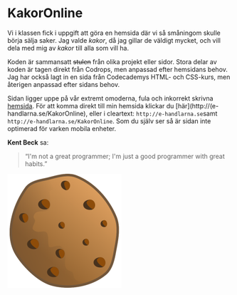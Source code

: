 # KakorOnline
Vi i klassen fick i uppgift att göra en hemsida där vi så småningom skulle börja sälja saker. Jag valde *kakor*, då jag gillar de väldigt mycket, och vill dela med mig av *kakor* till alla som vill ha.

Koden är sammansatt ~~stulen~~ från olika projekt eller sidor. Stora delar av koden är tagen direkt från Codrops, men anpassad efter hemsidans behov. Jag har också lagt in en sida från Codecademys HTML- och CSS-kurs, men återigen anpassad efter sidans behov.

Sidan ligger uppe på vår extremt omoderna, fula och inkorrekt skrivna [hemsida](http://e-handlarna.se). För att komma direkt till min hemsida klickar du [här](http://(e-handlarna.se/KakorOnline), eller i cleartext: ```http://e-handlarna.se```samt ```http://e-handlarna.se/KakorOnline```. Som du själv ser så är sidan inte optimerad för varken mobila enheter.


**Kent Beck** sa:
>“I'm not a great programmer; I'm just a good programmer with great habits.”

![image](/images/favicon.png)
